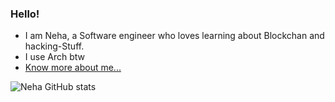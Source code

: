 ### Hello!

<!--
**NehaK745/NehaK745** is a ✨ _special_ ✨ repository because its `README.md` (this file) appears on your GitHub profile.

Here are some ideas to get you started:

- 🔭 I’m currently working on ...
- 🌱 I’m currently learning ...
- 👯 I’m looking to collaborate on ...
- 🤔 I’m looking for help with ...
- 💬 Ask me about ...
- 📫 How to reach me: ...
- 😄 Pronouns: ...
- ⚡ Fun fact: ...
-->



* I am Neha, a Software engineer who loves learning about Blockchan and hacking-Stuff.
* I use Arch btw
* [Know more about me...](https://serene-piroshki-5a65b8.netlify.app)




![Neha GitHub stats](https://github-readme-stats.vercel.app/api?username=NehaK745&show_icons=true&theme=radical)
 
